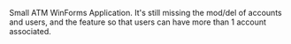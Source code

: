 Small ATM WinForms Application. It's still missing the mod/del of accounts and users, and the feature so that users can have more than 1 account associated.
